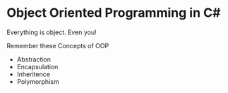 # Object Oriented Programming in C#
Everything is object. Even you!

Remember these Concepts of OOP
- Abstraction
- Encapsulation
- Inheritence
- Polymorphism
